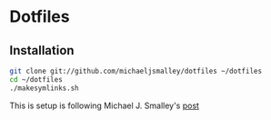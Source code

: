 # Dotfiles

## Installation

``` bash
git clone git://github.com/michaeljsmalley/dotfiles ~/dotfiles
cd ~/dotfiles
./makesymlinks.sh
```

This is setup is following Michael J. Smalley's [post][post]

[post]: http://blog.smalleycreative.com/tutorials/using-git-and-github-to-manage-your-dotfiles/
